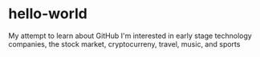# hello-world
My attempt to learn about GitHub
I'm interested in early stage technology companies, the stock market, cryptocurreny, travel, music, and sports 
